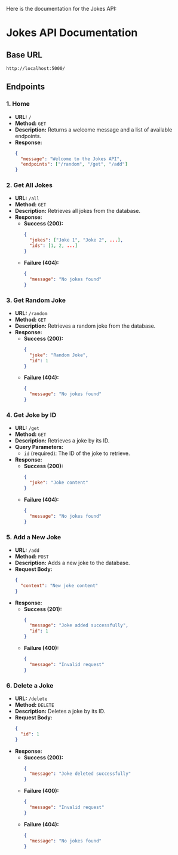 Here is the documentation for the Jokes API:

# Jokes API Documentation

## Base URL
```
http://localhost:5000/
```

## Endpoints

### 1. Home
- **URL:** `/`
- **Method:** `GET`
- **Description:** Returns a welcome message and a list of available endpoints.
- **Response:**
  ```json
  {
    "message": "Welcome to the Jokes API",
    "endpoints": ["/random", "/get", "/add"]
  }
  ```

### 2. Get All Jokes
- **URL:** `/all`
- **Method:** `GET`
- **Description:** Retrieves all jokes from the database.
- **Response:**
  - **Success (200):**
    ```json
    {
      "jokes": ["Joke 1", "Joke 2", ...],
      "ids": [1, 2, ...]
    }
    ```
  - **Failure (404):**
    ```json
    {
      "message": "No jokes found"
    }
    ```

### 3. Get Random Joke
- **URL:** `/random`
- **Method:** `GET`
- **Description:** Retrieves a random joke from the database.
- **Response:**
  - **Success (200):**
    ```json
    {
      "joke": "Random Joke",
      "id": 1
    }
    ```
  - **Failure (404):**
    ```json
    {
      "message": "No jokes found"
    }
    ```

### 4. Get Joke by ID
- **URL:** `/get`
- **Method:** `GET`
- **Description:** Retrieves a joke by its ID.
- **Query Parameters:**
  - `id` (required): The ID of the joke to retrieve.
- **Response:**
  - **Success (200):**
    ```json
    {
      "joke": "Joke content"
    }
    ```
  - **Failure (404):**
    ```json
    {
      "message": "No jokes found"
    }
    ```

### 5. Add a New Joke
- **URL:** `/add`
- **Method:** `POST`
- **Description:** Adds a new joke to the database.
- **Request Body:**
  ```json
  {
    "content": "New joke content"
  }
  ```
- **Response:**
  - **Success (201):**
    ```json
    {
      "message": "Joke added successfully",
      "id": 1
    }
    ```
  - **Failure (400):**
    ```json
    {
      "message": "Invalid request"
    }
    ```

### 6. Delete a Joke
- **URL:** `/delete`
- **Method:** `DELETE`
- **Description:** Deletes a joke by its ID.
- **Request Body:**
  ```json
  {
    "id": 1
  }
  ```
- **Response:**
  - **Success (200):**
    ```json
    {
      "message": "Joke deleted successfully"
    }
    ```
  - **Failure (400):**
    ```json
    {
      "message": "Invalid request"
    }
    ```
  - **Failure (404):**
    ```json
    {
      "message": "No jokes found"
    }
    ```